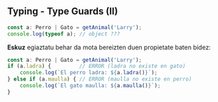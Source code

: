 ## Typing - Type Guards (II)

```typescript
const a: Perro | Gato = getAnimal('Larry');
console.log(typeof a); // object ???
```

**Eskuz** egiaztatu behar da mota bereizten duen propietate baten bidez:

```typescript
const a: Perro | Gato = getAnimal('Larry');
if (a.ladra) {         // ERROR (ladra no existe en gato)
    console.log(`El perro ladra: ${a.ladra()}`);
} else if (a.maulla) { // ERROR (maulla no existe en perro)
    console.log(`El gato maulla: ${a.maulla()}`);
}
```


